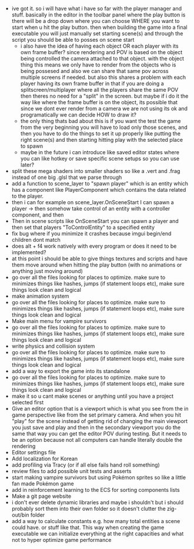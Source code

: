 - ive got it. so i will have what i have so far with the player manager and stuff. basically in the editor in the toolbar panel where the play button is there will be a drop down where you can choose WHERE you want to start when u hit the play button. then when building the game into a final executable you will just manually set starting scene(s) and through the script you should be able to posses on scene start
	- i also have the idea of having each object OR each player with its own frame buffer? since rendering and POV is based on the object being controlled the camera attached to that object. with the object thing this means we only have to render from the objects who is being possesed and also we can share that same pov across multiple screens if needed. but also this shares a problem with each player having its own frame buffer in that if you are doing a splitscreen/multiplayer where all the players share the same POV then theres no need for a "split" in the screen. but maybe if i do it the way like where the frame buffer is on the object, its possible that since we dont ever render from a camera we are not using its ok and programatically we can decide HOW to draw it?
	- the only thing thats bad about this is if you want the test the game from the very beginning you will have to load only those scenes, and then you have to do the things to set it up properly like putting the right scene(s) and then starting hitting play with the selected place to spawn
	- maybe in the future i can introduce like saved editor states where you can like hotkey or save specific scene setups so you can use later?
- split these mega shaders into smaller shaders so like a .vert and .frag instead of one big .glsl that we parse through
- add a function to scene_layer to "spawn player" which is an entity which has a component like PlayerComponent which contains the data related to the player. 
- then i can for example on scene_layer.OnSceneStart I can spawn a player -> then somehow take control of an entity with a controller component, and then 
- Then in scene scripts like OnSceneStart you can spawn a player and then set that players "ToControlEntity" to a specified entity
- fix bug where if you minimize it crashes because imgui begin/end children dont match
- does alt + f4 work natively with every program or does it need to be implemented?
- at this point i should be able to give things textures and scripts and have them move around when hitting the play button (with no animations or anything just moving around)
- go over all the files looking for places to optimize. make sure to minimizes things like hashes, jumps (if statement loops etc), make sure things look clean and logical
- make animation system
- go over all the files looking for places to optimize. make sure to minimizes things like hashes, jumps (if statement loops etc), make sure things look clean and logical
- Make main menu for vampire survivors 
- go over all the files looking for places to optimize. make sure to minimizes things like hashes, jumps (if statement loops etc), make sure things look clean and logical
- write physics and collision system
- go over all the files looking for places to optimize. make sure to minimizes things like hashes, jumps (if statement loops etc), make sure things look clean and logical
- add a way to export the game into its standalone
- go over all the files looking for places to optimize. make sure to minimizes things like hashes, jumps (if statement loops etc), make sure things look clean and logical
- make it so u cant make scenes or anything until you have a project selected first
- Give an editor option that is a viewport which is what you see from the in game perspective like from the set primary camera. And when you hit "play" for the scene instead of getting rid of changing the main viewport you just save and play and then in the secondary viewport you do the same that way you can get the editor POV during testing. But it needs to be an option because not all computers can handle literally double the rendering
- Editor settings file
- Add localization for Korean
- add profiling via Tracy (or if all else fails hand roll something)
- review files to add possible unit tests and asserts
- start making vampire survivors but using Pokémon sprites so like a little fan made Pokémon game
- add in reinforcement learning to the ECS for sorting components lists
- Make a git page website
- i don't ever delete dynamic libraries and maybe i shouldn't but i should probably sort them into their own folder so it doesn't clutter the zig-out/bin folder
- add a way to calculate constants e.g. how many total entities a scene could have. or stuff like that. This way when creating the game executable we can initialize everything at the right capacities and what not to hyper optimize game performance
